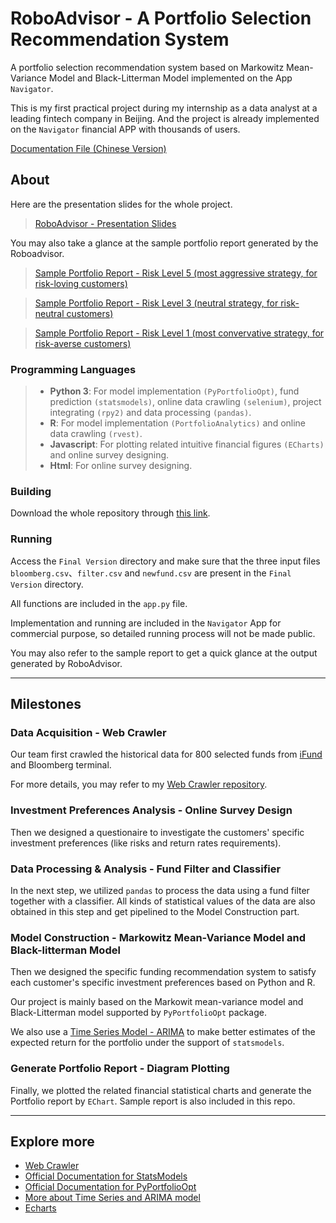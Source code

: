 # RoboAdvisor - A Portfolio Selection Recommendation System
A portfolio selection recommendation system based on Markowitz Mean-Variance Model and Black-Litterman Model implemented on the App `Navigator`.

This is my first practical project during my internship as a data analyst at a leading fintech company in Beijing. And the project is already implemented on the `Navigator` financial APP with thousands of users.

[Documentation File (Chinese Version)](https://github.com/PeterQiu0516/RoboAdvisor/blob/master/RoboAdvisor%20Documentation%20(Chinese%20Version).pdf)

## About
Here are the presentation slides for the whole project.

>[RoboAdvisor - Presentation Slides](https://github.com/PeterQiu0516/RoboAdvisor/raw/master/01_13/%E5%9F%BA%E4%BA%8EMarkowitz%20Mean-Variance%E4%B8%8EBlack-Litterman%E7%90%86%E8%AE%BA%E7%9A%84%E8%B5%84%E4%BA%A7%E9%85%8D%E7%BD%AE%E6%A8%A1%E5%9E%8B%E2%80%94%E2%80%94%E6%9C%AA%E6%9D%A5%E8%88%AA%E6%B5%B7%E5%AE%B6RoboAdvisor%E6%96%B0%E5%8A%9F%E8%83%BD%E4%BB%8B%E7%BB%8D.pdf)

You may also take a glance at the sample portfolio report generated by the Roboadvisor.

>[Sample Portfolio Report - Risk Level 5 (most aggressive strategy, for risk-loving customers)](https://github.com/PeterQiu0516/RoboAdvisor/raw/master/Sample%20Portfolio%20Report%20-%20Risk%20Level%205.pdf)

>[Sample Portfolio Report - Risk Level 3 (neutral strategy, for risk-neutral customers)](https://github.com/PeterQiu0516/RoboAdvisor/raw/master/Sample%20Portfolio%20Report%20-%20Risk%20Level%203.pdf)

>[Sample Portfolio Report - Risk Level 1 (most convervative strategy, for risk-averse customers)](https://github.com/PeterQiu0516/RoboAdvisor/raw/master/Sample%20Portfolio%20Report%20-%20Risk%20Level%201.pdf)

### Programming Languages

>+ **Python 3**: For model implementation `(PyPortfolioOpt)`, fund prediction `(statsmodels)`, online data crawling `(selenium)`, project integrating `(rpy2)` and data processing `(pandas)`.
>+ **R**: For model implementation `(PortfolioAnalytics)` and online data crawling `(rvest)`.
>+ **Javascript**: For plotting related intuitive financial figures `(ECharts)` and online survey designing.
>+ **Html**: For online survey designing.

### Building
Download the whole repository through [this link](https://github.com/PeterQiu0516/RoboAdvisor/archive/master.zip).


### Running
Access the `Final Version` directory and make sure that the three input files `bloomberg.csv`、`filter.csv` and `newfund.csv` are present in the `Final Version` directory.

All functions are included in the `app.py` file.

Implementation and running are included in the `Navigator` App for commercial purpose, so detailed running process will not be made public.

You may also refer to the sample report to get a quick glance at the output generated by RoboAdvisor.

---
## Milestones

### Data Acquisition - Web Crawler
Our team first crawled the historical data for 800 selected funds from [iFund](https://www.ifund.com.hk/en/companies/) and Bloomberg terminal.

For more details, you may refer to my [Web Crawler repository](https://github.com/PeterQiu0516/WebCrawler).

### Investment Preferences Analysis - Online Survey Design
Then we designed a questionaire to investigate the customers' specific investment preferences (like risks and return rates requirements).



### Data Processing \& Analysis - Fund Filter and Classifier

In the next step, we utilized `pandas` to process the data using a fund filter together with a classifier. All kinds of statistical values of the data are also obtained in this step and get pipelined to the Model Construction part.

### Model Construction - Markowitz Mean-Variance Model and Black-litterman Model

Then we designed the specific funding recommendation system to satisfy each customer's specific investment preferences based on Python and R. 

Our project is mainly based on the Markowit mean-variance model and Black-Litterman model supported by `PyPortfolioOpt` package.

We also use a [Time Series Model - ARIMA](https://github.com/PeterQiu0516/GoogleCloud-ML-for-Trading/tree/master/Course%201%20-%20Introduction%20to%20Trading%2C%20Machine%20Learning%20%26%20GCP/Qwiklab%203%20-%20Build%20a%20Time%20Series%20Model%20(ARIMA%20Model)%20to%20Forecast%20Stock%20Price) to make better estimates of the expected return for the portfolio under the support of `statsmodels`.


### Generate Portfolio Report - Diagram Plotting
Finally, we plotted the related financial statistical charts and generate the Portfolio report by `EChart`. Sample report is also included in this repo.

---
## Explore more
+ [Web Crawler](https://github.com/PeterQiu0516/WebCrawler)
+ [Official Documentation for StatsModels](http://www.statsmodels.org/stable/index.html)
+ [Official Documentation for PyPortfolioOpt](https://pyportfolioopt.readthedocs.io/en/latest/)
+ [More about Time Series and ARIMA model](https://github.com/PeterQiu0516/GoogleCloud-ML-for-Trading/tree/master/Course%201%20-%20Introduction%20to%20Trading%2C%20Machine%20Learning%20%26%20GCP/Qwiklab%203%20-%20Build%20a%20Time%20Series%20Model%20(ARIMA%20Model)%20to%20Forecast%20Stock%20Price)
+ [Echarts](https://echarts.apache.org/zh/index.html)
